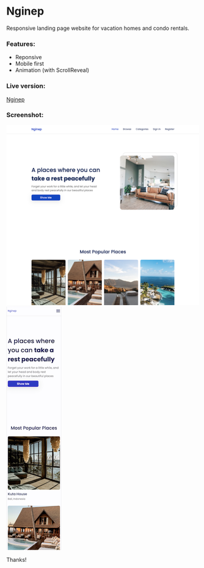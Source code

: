 # Nginep

Responsive landing page website for vacation homes and condo rentals.

### Features:

- Reponsive
- Mobile first
- Animation (with ScrollReveal)

### Live version:

[Nginep](https://happy-leavitt-1b9517.netlify.app/)

### Screenshot:

![Screenshot Nginep - Main page desktop version](/screenshots/desktop.png)
![Screenshot Nginep - Main page mobile version](/screenshots/mobile.png)

Thanks!
